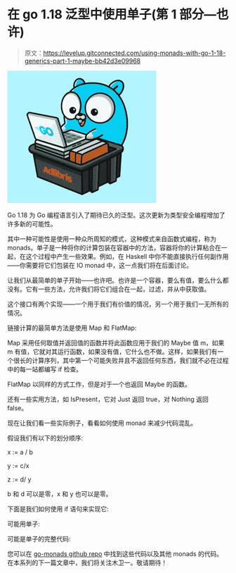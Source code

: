 # 在 go 1.18 泛型中使用单子(第 1 部分—也许)

> 原文：<https://levelup.gitconnected.com/using-monads-with-go-1-18-generics-part-1-maybe-bb42d3e09968>

![](img/33b53d345a2b1b392146d75034bfcdc1.png)

Go 1.18 为 Go 编程语言引入了期待已久的泛型。这次更新为类型安全编程增加了许多新的可能性。

其中一种可能性是使用一种众所周知的模式，这种模式来自函数式编程，称为 monads。单子是一种将你的计算包装在容器中的方法，容器将你的计算粘合在一起，在这个过程中产生一些效果。例如，在 Haskell 中你不能直接执行任何副作用——你需要将它们包装在 IO monad 中，这一点我们将在后面讨论。

让我们从最简单的单子开始——也许吧。也许是一个容器，要么有值，要么什么都没有。它有一些方法，允许我们将它们组合在一起，过滤，并从中获取值。

这个接口有两个实现——一个用于我们有价值的情况，另一个用于我们一无所有的情况。

链接计算的最简单方法是使用 Map 和 FlatMap:

Map 采用任何取值并返回值的函数并将此函数应用于我们的 Maybe 值 m，如果 m 有值，它就对其运行函数，如果没有值，它什么也不做。这样，如果我们有一个很长的计算序列，其中第一个可能失败并且不返回任何东西，我们就不必在过程中的每一站都编写 if 检查。

FlatMap 以同样的方式工作，但是对于一个也返回 Maybe 的函数。

还有一些实用方法，如 IsPresent，它对 Just 返回 true，对 Nothing 返回 false。

现在让我们看一些实际例子，看看如何使用 monad 来减少代码混乱。

假设我们有以下的划分顺序:

x := a / b

y := c/x

z := d/ y

b 和 d 可以是零，x 和 y 也可以是零。

下面是我们如何使用 if 语句来实现它:

可能用单子:

可能是单子的完整代码:

您可以在 [go-monads github repo](https://github.com/OlegStotsky/go-monads) 中找到这些代码以及其他 monads 的代码。在本系列的下一篇文章中，我们将关注木卫一。敬请期待！